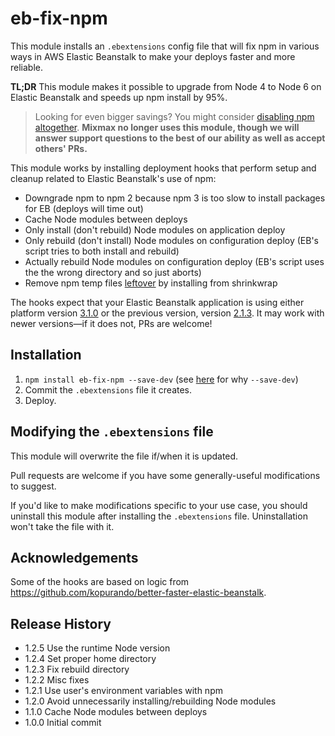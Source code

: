 # eb-fix-npm

This module installs an `.ebextensions` config file that will fix npm in various
ways in AWS Elastic Beanstalk to make your deploys faster and more reliable.

**TL;DR** This module makes it possible to upgrade from Node 4 to Node 6 on Elastic
Beanstalk and speeds up npm install by 95%.

> Looking for even bigger savings? You might consider [disabling npm altogether](https://github.com/mixmaxhq/eb-disable-npm). **Mixmax no longer uses this module, though we will answer support questions to the best of our ability as well as accept others' PRs.**

This module works by installing deployment hooks that perform setup and cleanup
related to Elastic Beanstalk's use of npm:

* Downgrade npm to npm 2 because npm 3 is too slow to install packages for EB (deploys will time out)
* Cache Node modules between deploys
* Only install (don't rebuild) Node modules on application deploy
* Only rebuild (don't install) Node modules on configuration deploy (EB's script
tries to both install and rebuild)
* Actually rebuild Node modules on configuration deploy (EB's script uses the
the wrong directory and so just aborts)
* Remove npm temp files [leftover](https://github.com/npm/npm/issues/6855) by installing from shrinkwrap

The hooks expect that your Elastic Beanstalk application is using either platform
version [3.1.0](http://docs.aws.amazon.com/elasticbeanstalk/latest/dg/concepts.platforms.html#concepts.platforms.nodejs) or the previous version, version [2.1.3](http://docs.aws.amazon.com/elasticbeanstalk/latest/dg/platform-history-nodejs.html). It may work with newer versions&mdash;if it does not, PRs are welcome!

## Installation

1. `npm install eb-fix-npm --save-dev` (see [here](https://github.com/mixmaxhq/install-files/blob/master/README.md#installation) for why `--save-dev`)
2. Commit the `.ebextensions` file it creates.
3. Deploy.

## Modifying the `.ebextensions` file

This module will overwrite the file if/when it is updated.

Pull requests are welcome if you have some generally-useful modifications to
suggest.

If you'd like to make modifications specific to your use case, you should uninstall
this module after installing the `.ebextensions` file. Uninstallation won't take
the file with it.

## Acknowledgements

Some of the hooks are based on logic from https://github.com/kopurando/better-faster-elastic-beanstalk.

## Release History

* 1.2.5 Use the runtime Node version
* 1.2.4 Set proper home directory
* 1.2.3 Fix rebuild directory
* 1.2.2 Misc fixes
* 1.2.1 Use user's environment variables with npm
* 1.2.0 Avoid unnecessarily installing/rebuilding Node modules
* 1.1.0 Cache Node modules between deploys
* 1.0.0 Initial commit
